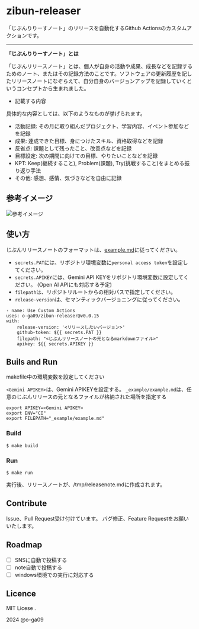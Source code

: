# zibun-releaser

「じぶんりりーすノート」のリリースを自動化するGithub Actionsのカスタムアクションです。

---

**「じぶんりりーすノート」とは**

「じぶんリリースノート」とは、個人が自身の活動や成果、成長などを記録するためのノート、またはその記録方法のことです。ソフトウェアの更新履歴を記したリリースノートになぞらえて、自分自身のバージョンアップを記録していくというコンセプトから生まれました。

- 記載する内容

具体的な内容としては、以下のようなものが挙げられます。

- 活動記録: その月に取り組んだプロジェクト、学習内容、イベント参加などを記録
- 成果: 達成できた目標、身につけたスキル、資格取得などを記録
- 反省点: 課題として残ったこと、改善点などを記録
- 目標設定: 次の期間に向けての目標、やりたいことなどを記録
- KPT: Keep(継続すること), Problem(課題), Try(挑戦すること)をまとめる振り返り手法
- その他: 感想、感情、気づきなどを自由に記録

## 参考イメージ

![参考イメージ](https://github.com/user-attachments/assets/c67b5df8-0790-40fc-9327-267450c7facd)

## 使い方

じぶんリリースノートのフォーマットは、[example.md](./_example/example.md)に従ってください。

- `secrets.PAT`には、リポジトリ環境変数に`personal access token`を設定してください。
- `secrets.APIKEY`には、Gemini API KEYをリポジトリ環境変数に設定してください。
(Open AI APIにも対応する予定)
- `filepath`は、リポジトリルートからの相対パスで指定してください。
- `release-version`は、セマンティックバージョニングに従ってください。

```
- name: Use Custom Actions
uses: o-ga09/zibun-releaser@v0.0.15
with:
    release-version: '<リリースしたいバージョン>'
    github-token: ${{ secrets.PAT }}
    filepath: "<じぶんリリースノートの元となるmarkdownファイル>"
    apikey: ${{ secrets.APIKEY }}
```

## Buils and Run

makefile中の環境変数を設定してください

`<Gemini APIKEY>`は、Gemini APIKEYを設定する。
`_example/example.md`は、任意のじぶんリリースの元となるファイルが格納された場所を指定する

```
export APIKEY=<Gemini APIKEY>
export ENV="CI"
export FILEPATH="_example/example.md"
```

### Build

```
$ make build
```

### Run

```
$ make run
```

実行後、リリースノートが、/tmp/releasenote.mdに作成されます。

## Contribute

Issue、Pull Request受け付けています。
バグ修正、Feature Requestをお願いいたします。

## Roadmap

- [ ] SNSに自動で投稿する
- [ ] note自動で投稿する
- [ ] windows環境での実行に対応する

## Licence

MIT Licese .

2024 @o-ga09
